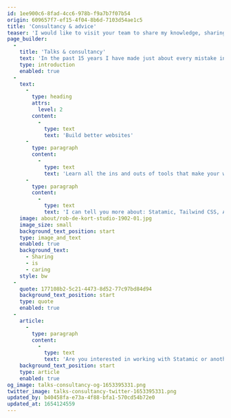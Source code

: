 ```yaml
---
id: 1ee900c6-8fad-4cc6-978b-f9a7b7f07b54
origin: 609657f7-ef15-4f04-8b6d-7103d54ae1c5
title: 'Consultancy & advice'
teaser: 'I would like to visit your team to share my knowledge, sharing is caring!'
page_builder:
  -
    title: 'Talks & consultancy'
    text: 'In the past 15 years I have made just about every mistake in the programming process. Now I know which choices are the right ones. Although I specialize in Statamic, there are more tools I use. I am happy to tell your organization or team all about it, so that you can make better websites as well.'
    type: introduction
    enabled: true
  -
    text:
      -
        type: heading
        attrs:
          level: 2
        content:
          -
            type: text
            text: 'Build better websites'
      -
        type: paragraph
        content:
          -
            type: text
            text: 'Learn all the ins and outs of tools that make your websites perform better.'
      -
        type: paragraph
        content:
          -
            type: text
            text: 'I can tell you more about: Statamic, Tailwind CSS, AlpineJS, Peak, accessibility (a11y) and usability.'
    image: about/rob-de-kort-studio-1902-01.jpg
    image_size: small
    background_text_position: start
    type: image_and_text
    enabled: true
    background_text:
      - Sharing
      - is
      - caring
    style: bw
  -
    quote: 177108b2-5c21-4473-8d52-77c97bd84d94
    background_text_position: start
    type: quote
    enabled: true
  -
    article:
      -
        type: paragraph
        content:
          -
            type: text
            text: 'Are you interested in working with Statamic or another development tool? I regularly give training to teams and I also really enjoy having a chat about developing websites in general or a specific part. This way, I don''t just share my knowledge but my enthusiasm as well.'
    background_text_position: start
    type: article
    enabled: true
og_image: talks-consultancy-og-1653395331.png
twitter_image: talks-consultancy-twitter-1653395331.png
updated_by: b40458fa-e73a-4f88-bfa1-570cd54b72e0
updated_at: 1654124559
---
```

